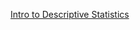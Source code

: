 [Intro to Descriptive Statistics](https://www.udacity.com/course/intro-to-descriptive-statistics--ud827)
